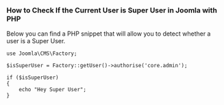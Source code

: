 ### How to Check If the Current User is Super User in Joomla with PHP

Below you can find a PHP snippet that will allow you to detect whether a user is a Super User.

```
use Joomla\CMS\Factory;

$isSuperUser = Factory::getUser()->authorise('core.admin');

if ($isSuperUser)
{
    echo "Hey Super User";
}
```